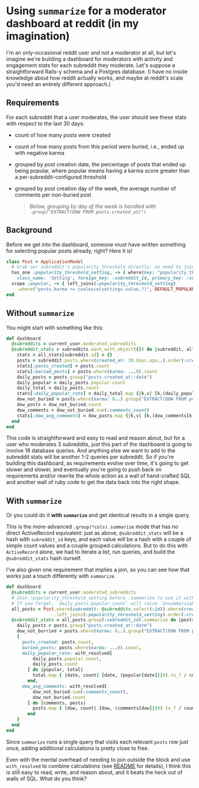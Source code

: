 
# Using `summarize` for a moderator dashboard at reddit (in my imagination)

I'm an only-occasional reddit user and not a moderator at all, but let's imagine we're building a dashboard for moderators with activity and engagement stats for each subreddit they moderate. Let's suppose a straightforward Rails-y schema and a Postgres database. (I have no inside knowledge about how reddit actually works, and maybe at reddit's scale you'd need an entirely different approach.)

## Requirements

For each subreddit that a user moderates, the user should see these stats with respect to the last 30 days:

- count of how many posts were created
- count of how many posts from this period were buried, i.e., ended up with negative karma
- grouped by post creation date, the percentage of posts that ended up being popular, where popular means having a karma score greater than a per-subreddit-configured threshold
- grouped by post creation day of the week, the average number of comments per non-buried post
  
  > *Below, grouping by day of the week is handled with `.group("EXTRACT(DOW FROM posts.created_at)")`*

## Background

Before we get into the dashboard, someone must have written something for selecting popular posts already, right? Here it is!

```ruby
class Post < ApplicationModel
  # Grab our subreddit's popularity_threshold directly: no need to join through subreddits
  has_one :popularity_threshold_setting, -> { where(key: "popularity_threshold") },
    class_name: 'Setting', foreign_key: :subreddit_id, primary_key: :subreddit_id
  scope :popular, -> { left_joins(:popularity_threshold_setting)
    .where("posts.karma >= coalesce(settings.value,?)", DEFAULT_POPULAR_THRESHOLD) }
end
```

## Without `summarize`

You might start with something like this:

```ruby
def dashboard
  @subreddits = current_user.moderated_subreddits
  @subreddit_stats = subreddits.each_with_object({}) do |subreddit, all_stats|
    stats = all_stats[subreddit.id] = {}
    posts = subreddit.posts.where(created_at: 30.days.ago..).order(:created_at)
    stats[:posts_created] = posts.count
    stats[:buried_posts] = posts.where(karma: ...0).count
    daily_posts = posts.group("posts.created_at::date")
    daily_popular = daily_posts.popular.count
    daily_total = daily_posts.count
    stats[:daily_popular_rate] = daily_total.map {|k,v| [k,(daily_popular[k]||0).to_f / v] }.to_h
    dow_not_buried = posts.where(karma: 0..).group("EXTRACT(DOW FROM posts.created_at)")
    dow_posts = dow_not_buried.count
    dow_comments = dow_not_buried.sum(:comments_count)
    stats[:dow_avg_comments] = dow_posts.map {|k,v| [k,(dow_comments[k]||0).to_f / v] }.to_h
  end
end
```

This code is straightforward and easy to read and reason about, but for a user who moderates 3 subreddits, just this part of the dashboard is going to involve 18 database queries. And anything else we want to add to the subreddit stats will be another 1-2 queries per subreddit. So if you're building this dashboard, as requirements evolve over time, it's going to get slower and slower, and eventually you're going to push back on requirements and/or rewrite the whole action as a wall of hand-crafted SQL and another wall of ruby code to get the data back into the right shape.

## With `summarize`

Or you could do it **with `summarize`** and get identical results in a single query.

This is the more-advanced `.group(*cols).summarize` mode that has no direct ActiveRecord equivalent: just as above, `@subreddit_stats` will  be a hash with `subreddit_id` keys, and each value will be a hash with a couple of simple count values and a couple grouped calculations. But to do this with `ActiveRecord` alone, we had to iterate a list, run queries, and build the `@subreddit_stats` hash ourself.

I've also given one requirement that implies a join, so you can see how that works just a touch differently with `summarize`.

```ruby
def dashboard
  @subreddits = current_user.moderated_subreddits
  # Join :popularity_threshold_setting before .summarize to use it within the summarize block.
  # If you forget, `daily_posts.popular.count` will raise `Unsummarizable` with a helpful message.
  all_posts = Post.where(subreddit: @subreddits.select(:id)).where(created_at: 30.days.ago..)
                  .left_joins(:popularity_threshold_setting).order(:created_at)
  @subreddit_stats = all_posts.group(:subreddit_id).summarize do |posts, with_resolved|
    daily_posts = posts.group("posts.created_at::date")
    dow_not_burried = posts.where(karma: 0..).group("EXTRACT(DOW FROM posts.created_at)")
    {
      posts_created: posts.count,
      buried_posts: posts.where(karma: ...0).count,
      daily_popular_rate: with_resolved[
          daily_posts.popular.count,
          daily_posts.count
        ] do |popular, total|
          total.map { |date, count| [date, (popular[date]||0).to_f / count] }.to_h
        end,
      dow_avg_comments: with_resolved[
          dow_not_buried.sum(:comments_count),
          dow_not_buried.count
        ] do |comments, posts|
          posts.map { |dow, count| [dow, (comments[dow]||0).to_f / count] }.to_h
        end
    }
  end
end
```

Since `summarize` runs a single query that visits each relevant `posts` row just once, adding additional calculations is pretty close to free.

Even with the mental overhead of needing to join outside the block and use `with_resolved` to combine calculations (see [README](../README.md) for details), I think this is still easy to read, write, and reason about, and it beats the heck out of walls of SQL. What do you think?
